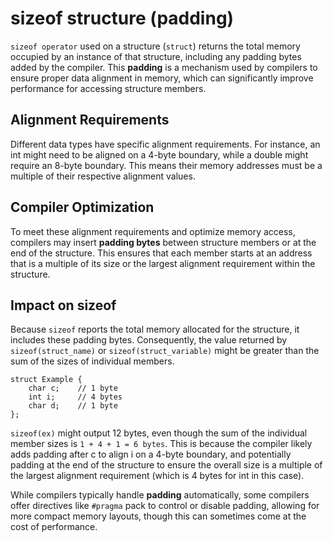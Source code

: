 sizeof structure (padding)
===========================
  
`sizeof operator` used on a structure (`struct`) returns the total memory occupied by an instance of that structure, including any padding bytes added by the compiler. This **padding** is a mechanism used by compilers to ensure proper data alignment in memory, which can significantly improve performance for accessing structure members.  

Alignment Requirements
----------------------
  
Different data types have specific alignment requirements. For instance, an int might need to be aligned on a 4-byte boundary, while a double might require an 8-byte boundary. This means their memory addresses must be a multiple of their respective alignment values.  
  
Compiler Optimization
---------------------
  
To meet these alignment requirements and optimize memory access, compilers may insert **padding bytes** between structure members or at the end of the structure. This ensures that each member starts at an address that is a multiple of its size or the largest alignment requirement within the structure.  
  
Impact on sizeof
----------------
  
Because `sizeof` reports the total memory allocated for the structure, it includes these padding bytes. Consequently, the value returned by `sizeof(struct_name)` or `sizeof(struct_variable)` might be greater than the sum of the sizes of individual members.  
```
struct Example {
    char c;    // 1 byte
    int i;     // 4 bytes
    char d;    // 1 byte
};
```
  
`sizeof(ex)` might output 12 bytes, even though the sum of the individual member sizes is `1 + 4 + 1 = 6 bytes`. This is because the compiler likely adds padding after c to align i on a 4-byte boundary, and potentially padding at the end of the structure to ensure the overall size is a multiple of the largest alignment requirement (which is 4 bytes for int in this case).  
  
While compilers typically handle **padding** automatically, some compilers offer directives like `#pragma` pack to control or disable padding, allowing for more compact memory layouts, though this can sometimes come at the cost of performance.  